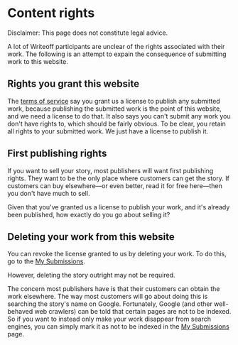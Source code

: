 # Content rights

Disclaimer: This page does not constitute legal advice.

A lot of Writeoff participants are unclear of the rights associated with their work.
The following is an attempt to expain the consequence of submitting work to this website.

## Rights you grant this website

The [terms of service](/tos) say you grant us a license to publish any submitted work,
because publishing the submitted work is the point of this website, and we need a license to do that.
It also says you can't submit any work you don't have rights to, which should be fairly obvious.
To be clear, you retain all rights to your submitted work.
We just have a license to publish it.

## First publishing rights

If you want to sell your story, most publishers will want first publishing rights.
They want to be the only place where customers can get the story.
If customers can buy elsewhere&mdash;or even better, read it for free here&mdash;then you don't have much to sell.

Given that you've granted us a license to publish your work, and it's already been published, how exactly do you go about selling it?

## Deleting your work from this website

You can revoke the license granted to us by deleting your work. To do this, go to the [My Submissions](/user/me).

However, deleting the story outright may not be required.

The concern most publishers have is that their customers can obtain the work elsewhere.
The way most customers will go about doing this is searching the story's name on Google.
Fortunately, Google (and other well-behaved web crawlers) can be told that certain pages are not to be indexed.
So if you want to instead only make your work disappear from search engines, you can simply mark it as not to be indexed in the [My Submissions](/user/me) page.
